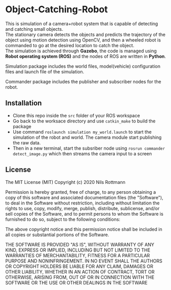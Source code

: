 # Object-Catching-Robot
This is simulation of a camera+robot system that is capable of detecting and catching small objects.<br>
The stationary camera detects the objects and predicts the trajectory of the object using motion detection using OpenCV, and then a wheeled robot is commanded to go at the desired location to catch the object.<br>
The simulation is achieved through **Gazebo**, the code is managed using **Robot operating system (ROS)** and the nodes of ROS are written in **Python**.

Simulation package includes the world files, model(vehicle) configuration files and launch file of the simulation.

Commander package includes the publisher and subscriber nodes for the robot.

## Installation
* Clone this repo inside the `src` folder of your ROS workspace
* Go back to the worksace directory and use `catkin_make` to build the package
* Use command `roslaunch simulation my_world.launch` to start the simulation of the robot and world. The camera module start publishing the raw data.
* Then in a new terminal, start the subsriber node using `rosrun commander detect_image.py` which then streams the camera input to a screen

## License
The MIT License (MIT) Copyright (c) 2020 Nils Rottmann

Permission is hereby granted, free of charge, to any person obtaining a copy of this software and associated documentation files (the "Software"), to deal in the Software without restriction, including without limitation the rights to use, copy, modify, merge, publish, distribute, sublicense, and/or sell copies of the Software, and to permit persons to whom the Software is furnished to do so, subject to the following conditions:

The above copyright notice and this permission notice shall be included in all copies or substantial portions of the Software.

THE SOFTWARE IS PROVIDED "AS IS", WITHOUT WARRANTY OF ANY KIND, EXPRESS OR IMPLIED, INCLUDING BUT NOT LIMITED TO THE WARRANTIES OF MERCHANTABILITY, FITNESS FOR A PARTICULAR PURPOSE AND NONINFRINGEMENT. IN NO EVENT SHALL THE AUTHORS OR COPYRIGHT HOLDERS BE LIABLE FOR ANY CLAIM, DAMAGES OR OTHER LIABILITY, WHETHER IN AN ACTION OF CONTRACT, TORT OR OTHERWISE, ARISING FROM, OUT OF OR IN CONNECTION WITH THE SOFTWARE OR THE USE OR OTHER DEALINGS IN THE SOFTWARE
